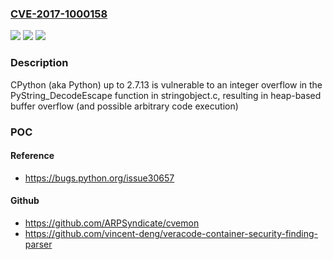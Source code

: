 ### [CVE-2017-1000158](https://cve.mitre.org/cgi-bin/cvename.cgi?name=CVE-2017-1000158)
![](https://img.shields.io/static/v1?label=Product&message=n%2Fa&color=blue)
![](https://img.shields.io/static/v1?label=Version&message=n%2Fa&color=blue)
![](https://img.shields.io/static/v1?label=Vulnerability&message=n%2Fa&color=brighgreen)

### Description

CPython (aka Python) up to 2.7.13 is vulnerable to an integer overflow in the PyString_DecodeEscape function in stringobject.c, resulting in heap-based buffer overflow (and possible arbitrary code execution)

### POC

#### Reference
- https://bugs.python.org/issue30657

#### Github
- https://github.com/ARPSyndicate/cvemon
- https://github.com/vincent-deng/veracode-container-security-finding-parser

